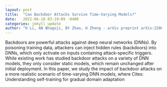 ```yaml
---
layout: post
title:  "Can Backdoor Attacks Survive Time-Varying Models?"
date:   2022-06-18 03:19:09 -0400
categories: jekyll update
author: "H Li, AN Bhagoji, BY Zhao, H Zheng - arXiv preprint arXiv:2206.04677, 2022"
---
```

Backdoors are powerful attacks against deep neural networks (DNNs). By poisoning training data, attackers can inject hidden rules (backdoors) into DNNs, which only activate on inputs containing attack-specific triggers. While existing work has studied backdoor attacks on a variety of DNN models, they only consider static models, which remain unchanged after initial deployment. In this paper, we study the impact of backdoor attacks on a more realistic scenario of time-varying DNN models, where  Cites: Understanding self-training for gradual domain adaptation